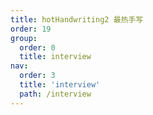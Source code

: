 ```yaml
---
title: hotHandwriting2 最热手写
order: 19
group:
  order: 0
  title: interview
nav:
  order: 3
  title: 'interview'
  path: /interview
---
```

